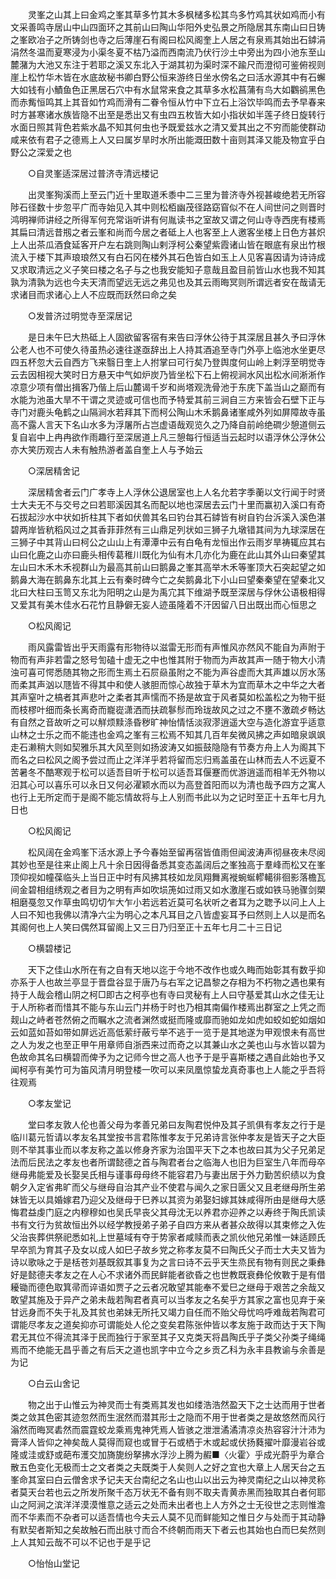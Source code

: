 <!-- { "loadSidebar": true } -->
　　灵峯之山其上曰金鸡之峯其草多竹其木多枫槠多松其鸟多竹鸡其状如鸡而小有文采善鸣寺居山中山四面环之其前山曰陶山华阳外史弘景之所隐居其东南山曰日铸之峯欧冶子之所铸剑也寺之后薄崖石有阁曰松风阁奎上人居之有泉焉其始出石鏬涓涓然冬温而夏寒浸为小渠冬夏不枯乃溢而西南流乃伏行沙土中旁出为四小池东至山麓潴为大池又东注于若耶之溪又东北入于湖其初为渠时深不踰尺而澄彻可鉴俯视则崖上松竹华木皆在水底故秘书卿白野公恒来游终日坐水傍名之曰活水源其中有石蠏大如钱有小鰿鱼色正黑居石穴中有水鼠常来食之其草多水松菖蒲有鸟大如鸜鹆黑色而赤觜恒鸣其上其音如竹鸡而滑有二眷令恒从竹中下立石上浴饮毕鸣而去予早春来时方甚寒诸水族皆隐不出至是悉出又有虫四五枚皆大如小指状如半莲子终日旋转行水面日照其背色若紫水晶不知其何虫也予既爱兹水之清又爱其出之不穷而能使群动咸来依有君子之德焉上人又曰属岁旱时水所出能溉田数十亩则其泽又能及物宜乎白野公之深爱之也 

　　○自灵峯适深居过普济寺清远楼记 

　　出灵峯狥溪而上至云门近十里取道禾黍中二三里为普济寺外视甚峻绝若无所容陟石径数十步忽平广而寺始见入其中则松栢幽茂径路窈窅似不在人间世问之则晋时鸿明禅师讲经之所得军何充常诣听讲有何胤读书之室故又谓之何山寺寺西庑有楼焉其扁曰清远昔剏之者云峯和尚而今居之者砥上人也客至上人邀客坐楼上日色方甚炽上人出茶瓜酒食延客开户左右跳则陶山剌浮柯公秦望紫霞诸山皆在眼底有泉出竹根流入于楼下其声琅琅然又有白石冈在楼外其石色皆白如玉上人见客喜因请为诗诗成又求取清远之义子笑曰楼之名子与之也我安能知子意哉且盈目前皆山水也我不知其孰为清孰为远也今夫天清而望远无远之弗见也及其云雨晦冥则所谓远者安在哉请无求诸目而求诸心上人不应既而跃然曰命之矣 

　　○发普济过明觉寺至深居记 

　　是日未午巳大热砥上人固欲留客宿有来告曰浮休公待于其深居且甚久予曰浮休公老人也不可使久待虽热必速往遂亟辞出上人持其酒追至寺门外亭上临池水坐更尽四五杯忽大云自西方飞来翳日奎上人拊掌曰可行矣乃登舆度何山岭上剌浮至明觉寺云去因相视大笑时日方悬天中气如炉炭乃皆坐松下石上俯视涧水风出松水间淅淅作凉意少项有僧出揖客乃偕上后山麓谒千岁和尚塔观洗骨池于东庑下盖当山之巅而有水能为池虽大旱不干谓之灵迹或可信也而予特爱其前三涧自三方来皆会石壁下正与寺门对鹿头龟鹤之山隔涧水若拜其下而柯公陶山木禾鹅鼻诸峯咸外列如屏障故寺虽高不露人言天下名山水多为浮屠所占岂虚语哉观览久之乃降自前岭绝磵少憩道侧云复自岩中上冉冉欲作雨趣行至深居道上凡三憩每行恒适当云起时以语浮休公浮休公亦大笑历观古人未有触热游者盖自奎上人与予始云 

　　○深居精舍记 

　　深居精舍者云门广孝寺上人浮休公退居室也上人名允若字季蘅以文行闻于时贤士大夫无不与交号之曰若耶溪因其名而配以地也深居去云门十里而赢初入溪口有奇石拔起沙水中状如折柱其下者如伏兽其名曰钓台其石鏬皆有树自钓台泝溪入溪色湛碧两岸皆秔稻风过之其香菲菲然有三山鼎足列状如三狮子九墩错其间为九球深居在三狮子中其背山曰柯公之山山上有潭潭中云有白龟有龙恒出作云雨岁旱祷辄应其右山曰化鹿之山亦曰鹿头相传葛稚川既化为仙有木几亦化为鹿在此山其外山曰秦望其左山曰木禾木禾视群山为最高其前山曰鹅鼻之峯其高举木禾等峯顶大石突起望之如鹅鼻大海在鹅鼻东北其上云有秦时碑今亡之矣鹅鼻北下小山曰望秦秦望在望秦北又北曰大柱曰玉笥又东北为阳明之山是为禹宂其下维湖予既至深居与俘休公语极相得又爱其有美木佳水石花竹且静僻无妄人迹虽隆着不汗因留八日出既出而心恒思之 

　　○松风阁记 

　　雨风露雷皆出乎天雨露有形物待以滋雷无形而有声惟风亦然风不能自为声附于物而有声非若雷之怒号訇磕十虚无之中也惟其附于物而为声故其声一随于物大小清浊可喜可愕悉随其物之形而生焉土石屃赑虽附之不能为声谷虚而大其声雄以厉水荡而柔其声汹以豗皆不得其中和使人骇胆而惊心故独于草木为宜而草木之中华之大者其声窒叶之槁者其声悲叶之柔者其声懦而不扬是故宜于风者莫如松盖松之为物干挺而枝樛叶细而条长离奇而巃嵸潇洒而扶疏鬖髿而玲珑故风之过之不壅不激疏歺畅达有自然之音故听之可以觧烦黩涤昏秽旷神怡情恬淡寂漻逍遥大空与造化游宜乎适意山林之士乐之而不能违也金鸡之峯有三松焉不知其几百年矣微风拂之声如暗泉飒飒走石濑稍大则如契雅乐其大风至则如扬波涛又如振鼓隐隐有节奏方舟上人为阁其下而名之曰松风之阁予尝过而止之洋洋乎若将留而忘归焉盖虽在山林而去人不远夏不苦暑冬不酷寒观于松可以适吾目听于松可以适吾耳偃蹇而优游逍遥而相羊无外物以汨其心可以喜乐可以永日又何必濯颖水而以为高登首阳而以为清也哉予四方之寓人也行上无所定而于是阁不能忘情故将与上人别而书此以为之记时至正十五年七月九日也 

　　○松风阁记 

　　松风阔在金鸡峯下活水源上予今春始至留再宿皆值雨但闻波涛声彻昼夜未尽阅其妙也至是往来止阁上凡十余日因得备悉其变态盖阔后之峯独高于羣峰而松又在峯顶仰视如幢葆临头上当日正中时有风拂其枝如龙凤翔舞离褷蜿蜒轇轕徘徊影落檐瓦间金碧相组绣观之者目为之明有声如吹埙箎如过雨又如水激崖石或如铁马驰骤剑槊相磨戞忽又作草虫鸣切切乍大乍小若远若近莫可名状听之者耳为之聦予以问上人上人曰不知也我佛以清净六尘为明心之本凡耳目之八皆虚妄耳予曰然则上人以是而名其阁何也上人笑曰偶然耳留阁上又三日乃归至正十五年七月二十三日记 

　　○横碧楼记 

　　天下之佳山水所在有之自有天地以迄于今地不改作也或久畮而始彰其有数乎抑亦系于人也故兰亭显于晋盘谷显于唐乃与右军之记昌黎之存相为不朽物之遇也果有持于人哉会稽山阴之柯□即古之柯亭也有寺曰灵秘有上人曰守基爱其山水之佳无让于人所称者而惜其不能与东山云门并杨于时也乃相其南偏作楼焉出群室之上凭之而觌山之峙者苍然俯之而瞩水之流者渊然或挺而隆或靡而驰如龙如虎如蛟如蛇如烟如云如蓝如苔如带如屏远近高低萦纡蔽亏举不逃于一览于是其地遂为甲观恨未有高世之人为发之也至正甲午用章师自浙西来过而奇之以其兼山水之美也山与水皆以碧为色故命其名曰横碧而俾予为之记师今世之高人也予于是乎喜斯楼之遇自此始也予又闻柯亭有美竹可为笛风清月明登楼一吹可以来凤凰惊蛰龙真奇事也上人能之乎吾将往观焉 

　　○孝友堂记 

　　堂曰孝友敦人伦也善父母为孝善兄弟曰友陶君悦仲及其子凯俱有孝友之行于是临川葛元哲请以孝友名其堂按书言君陈惟孝友于兄弟诗言张仲孝友是皆天子之大臣则不举其事业而以孝友称之盖以修身齐家为治国平天下之本也故曰其为父子兄弟足法而后民法之孝友也者所谓懿德之首与陶君者台之临海人也旧为巨室生八年而母卒继母弗能爱及长娶吴氏相与谨事母母终不能容君乃与妻出居于外力勤苦织绩以为食朝夕入定省弗旷而父与继母自治其产业不使君与闻久之家日匮父又且老继母所生弟妹皆无以具婚嫁君乃迎父及继母于巳养以其资为弟娶妇嫁其妹咸得所由是继母大感悔君益虔门庭之内穆穆如也吴氏早丧父其母沈无以养君亦迎养之以寿终于陶氏凯读书有文行为贫故恒出外以经学教授弟子弟子自四方来从者甚众故得以其束修之入佐父治丧葬供祭祀悉如礼上世墓域有夺于势家者咸赎而表之凯伙他兄弟惟一妹适顾氏早卒凯为育其子及女以成人如巳子故乡党之称孝友莫不曰陶氏父子而士大夫又皆为诗以歌咏之于是栝苍刘基既叙其事复为之言曰诗不云乎天生烝民有物有则民之秉彝好是懿德夫孝友之在人心不求诸外而民鲜能者欲昏之也世教既衰彝伦攸斁于是有借耰锄而德色取箕帚而谇语如贾子之云者况敢望其能奉不爱巳之继母于艰苦之余哉又敢望其施及于异产之弟未哉若陶君者真可以当孝友之名矣乎方其家之富也见弃于亲甘远身而不失于礼及其贫也弟妹无所托又竭力自任而不贻父母忧呜呼难哉若陶君可谓能尽孝友之道矣抑亦可谓能处人伦之变矣君陈张仲皆以孝友施于政而达于天下陶君无其位不得流其泽于民而独行于家至其子又克类天将昌陶氏乎子类父孙类子绳绳焉而不绝能无昌乎善之有后天之道也凯字中立今之乡贡乙科为永丰县教谕与余善是为记 

　　○白云山舍记 

　　物之出于山惟云为神灵而士有类焉其发也如缕浩浩然盈天下之士达而用于世者类之敛其色密其迹忽然而生泯然而潜其形士之隐而不用于世者类之是故悠然而风行滃然而晦冥砉然而震霆蛟龙乘焉鬼神凭焉人皆骇之泄泄潏潏清凉炎热容容汁汁沛为膏泽人皆仰之神矣哉人莫得而窥也或冒于石或栖于木或起或伏扬蕤擢叶靡漫岩谷或隆或洼或舒或葩布濩交加旖旎纷拏拂水浮沙上腾为赮■〈火霍〉乎成光蔚乎为章合散五色变化无极而士之文者类之夫既类于人矣则人之好之宜也大章上人居天台之五峯命其室曰白云僧舍求予记夫天台南纪之名山也山以出云为神灵南纪之山以神灵称者莫天台若也云之所发所聚千态万状无不备有则不取夫青黄赤黑而独取其白者何耶山之阿涧之滨洋洋漠漠惟意之适云之处而未出者也上人方外之士无役世之志则惟澹而不华素而不杂者可以适吾情也今夫云人莫不见而鲜能知之惟日夕与处而于其动静有默契者斯知之矣故触石而出肤寸而合不终朝而雨天下者云也其始也白而巳矣然则上人其知云哉不可以不记也于是乎记 

　　○怡怡山堂记 

